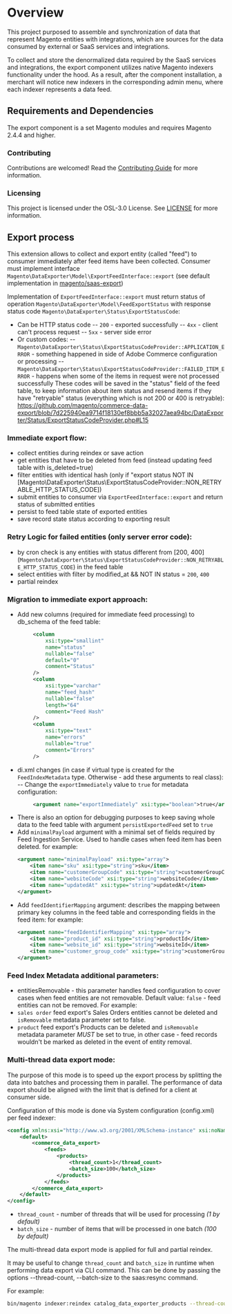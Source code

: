 # Overview
This project purposed to assemble and synchronization of data that represent Magento entities with integrations,
which are sources for the data consumed by external or SaaS services and integrations.

To collect and store the denormalized data required by the SaaS services and integrations,
the export component utilizes native Magento indexers functionality under the hood.
As a result, after the component installation,
a merchant will notice new indexers in the corresponding admin menu,
where each indexer represents a data feed.

## Requirements and Dependencies
The export component is a set Magento modules and requires Magento 2.4.4 and higher.

### Contributing
Contributions are welcomed! Read the [Contributing Guide](./CONTRIBUTING.md) for more information.

### Licensing
This project is licensed under the OSL-3.0 License. See [LICENSE](./LICENSE.md) for more information.

## Export process
This extension allows to collect and export entity (called "feed") to consumer immediately after feed items have been collected.
Consumer must implement interface `Magento\DataExporter\Model\ExportFeedInterface::export` (see default implementation in [magento/saas-export](https://github.com/magento/saas-export))

Implementation of `ExportFeedInterface::export` must return status of operation `Magento\DataExporter\Model\FeedExportStatus` with response status code `Magento\DataExporter\Status\ExportStatusCode`:
- Can be HTTP status code
  -- `200` - exported successfully
  -- `4xx` - client can't process request
  -- `5xx` - server side error
- Or custom codes:
  -- `Magento\DataExporter\Status\ExportStatusCodeProvider::APPLICATION_ERROR` - something happened in side of Adobe Commerce configuration or processing
  -- `Magento\DataExporter\Status\ExportStatusCodeProvider::FAILED_ITEM_ERROR` - happens when some of the items in request were not processed successfully
These codes will be saved in the "status" field of the feed table, to keep information about item status and resend items if they have "retryable" status (everything which is not 200 or 400 is retryable): https://github.com/magento/commerce-data-export/blob/7d225940ea9714f18130ef8bbb5a32027aea94bc/DataExporter/Status/ExportStatusCodeProvider.php#L15

### Immediate export flow:
- collect entities during reindex or save action
- get entities that have to be deleted from feed (instead updating feed table with is_deleted=true)
- filter entities with identical hash (only if "export status NOT IN [Magento\DataExporter\Status\ExportStatusCodeProvider::NON_RETRYABLE_HTTP_STATUS_CODE])
- submit entities to consumer via `ExportFeedInterface::export` and return status of submitted entities
- persist to feed table state of exported entities
- save record state status according to exporting result

### Retry Logic for failed entities (only server error code):
- by cron check is any entities with status different from [200, 400] (`Magento\DataExporter\Status\ExportStatusCodeProvider::NON_RETRYABLE_HTTP_STATUS_CODE`) in the feed table
- select entities with filter by modified_at && NOT IN status = `200`, `400`
- partial reindex

### Migration to immediate export approach:
- Add new columns (required for immediate feed processing) to db_schema of the feed table:
   ```xml
        <column
            xsi:type="smallint"
            name="status"
            nullable="false"
            default="0"
            comment="Status"
        />
        <column
            xsi:type="varchar"
            name="feed_hash"
            nullable="false"
            length="64"
            comment="Feed Hash"
        />
        <column
            xsi:type="text"
            name="errors"
            nullable="true"
            comment="Errors"
        />
- di.xml changes (in case if virtual type is created for the `FeedIndexMetadata` type. Otherwise - add these arguments to real class):
-- Change the `exportImmediately` value to `true` for metadata configuration:
   ```xml
        <argument name="exportImmediately" xsi:type="boolean">true</argument>
- There is also an option for debugging purposes to keep saving whole data to the feed table with argument `persistExportedFeed` set to `true`
- Add `minimalPayload` argument with a minimal set of fields required by Feed Ingestion Service. Used to handle cases when feed item has been deleted.
  for example:
  ```xml
  <argument name="minimalPayload" xsi:type="array">
      <item name="sku" xsi:type="string">sku</item>
      <item name="customerGroupCode" xsi:type="string">customerGroupCode</item>
      <item name="websiteCode" xsi:type="string">websiteCode</item>
      <item name="updatedAt" xsi:type="string">updatedAt</item>
  </argument>
- Add `feedIdentifierMapping` argument: describes the mapping between primary key columns in the feed table and corresponding fields in the feed item:
  for example:
  ```xml
  <argument name="feedIdentifierMapping" xsi:type="array">
      <item name="product_id" xsi:type="string">productId</item>
      <item name="website_id" xsi:type="string">websiteId</item>
      <item name="customer_group_code" xsi:type="string">customerGroupCode</item>
  </argument>

### Feed Index Metadata additional parameters:
- entitiesRemovable - this parameter handles feed configuration to cover cases when feed entities are not removable. Default value: `false` - feed entities can not be removed.  For example:
- `sales order` feed export's Sales Orders entities cannot be deleted and `isRemovable` metadata parameter set to false.
- `product` feed export's Products can be deleted and `isRemovable` metadata parameter *MUST* be set to true, in other case - feed records wouldn't be marked as deleted in the event of entity removal.
### Multi-thread data export mode:
The purpose of this mode is to speed up the export process by splitting the data into batches and processing them in parallel.
The performance of data export should be aligned with the limit that is defined for a client at consumer side.

Configuration of this mode is done via System configuration (config.xml) per feed indexer:
```xml
<config xmlns:xsi="http://www.w3.org/2001/XMLSchema-instance" xsi:noNamespaceSchemaLocation="urn:magento:module:Magento_Store:etc/config.xsd">
    <default>
        <commerce_data_export>
            <feeds>
                <products>
                    <thread_count>1</thread_count>
                    <batch_size>100</batch_size>
                </products>
            </feeds>
        </commerce_data_export>
    </default>
</config>
```
- `thread_count` - number of threads that will be used for processing _(1 by default)_
- `batch_size` - number of items that will be processed in one batch _(100 by default)_

The multi-thread data export mode is applied for full and partial reindex.

It may be useful to change `thread_count` and `batch_size` in runtime when performing data export via CLI command. This can be done by passing the options --thread-count, --batch-size to the saas:resync command.

For example:
```bash
bin/magento indexer:reindex catalog_data_exporter_products --thread-count=5 --batch-size=400
```

